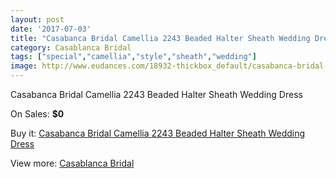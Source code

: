 ```yaml
---
layout: post
date: '2017-07-03'
title: "Casabanca Bridal Camellia 2243 Beaded Halter Sheath Wedding Dress"
category: Casablanca Bridal
tags: ["special","camellia","style","sheath","wedding"]
image: http://www.eudances.com/18932-thickbox_default/casabanca-bridal-camellia-2243-beaded-halter-sheath-wedding-dress.jpg
---
```

Casabanca Bridal Camellia 2243 Beaded Halter Sheath Wedding Dress

On Sales: **$0**
<a href="https://www.eudances.com/en/casablanca-bridal/5626-casabanca-bridal-camellia-2243-beaded-halter-sheath-wedding-dress.html"><amp-img layout="responsive" width="600" height="600" src="//www.eudances.com/18932-thickbox_default/casabanca-bridal-camellia-2243-beaded-halter-sheath-wedding-dress.jpg" alt="Casabanca Bridal Camellia 2243 Beaded Halter Sheath Wedding Dress 0" /></a>
<a href="https://www.eudances.com/en/casablanca-bridal/5626-casabanca-bridal-camellia-2243-beaded-halter-sheath-wedding-dress.html"><amp-img layout="responsive" width="600" height="600" src="//www.eudances.com/18934-thickbox_default/casabanca-bridal-camellia-2243-beaded-halter-sheath-wedding-dress.jpg" alt="Casabanca Bridal Camellia 2243 Beaded Halter Sheath Wedding Dress 1" /></a>
<a href="https://www.eudances.com/en/casablanca-bridal/5626-casabanca-bridal-camellia-2243-beaded-halter-sheath-wedding-dress.html"><amp-img layout="responsive" width="600" height="600" src="//www.eudances.com/18933-thickbox_default/casabanca-bridal-camellia-2243-beaded-halter-sheath-wedding-dress.jpg" alt="Casabanca Bridal Camellia 2243 Beaded Halter Sheath Wedding Dress 2" /></a>

Buy it: [Casabanca Bridal Camellia 2243 Beaded Halter Sheath Wedding Dress](https://www.eudances.com/en/casablanca-bridal/5626-casabanca-bridal-camellia-2243-beaded-halter-sheath-wedding-dress.html "Casabanca Bridal Camellia 2243 Beaded Halter Sheath Wedding Dress")

View more: [Casablanca Bridal](https://www.eudances.com/en/4-casablanca-bridal "Casablanca Bridal")